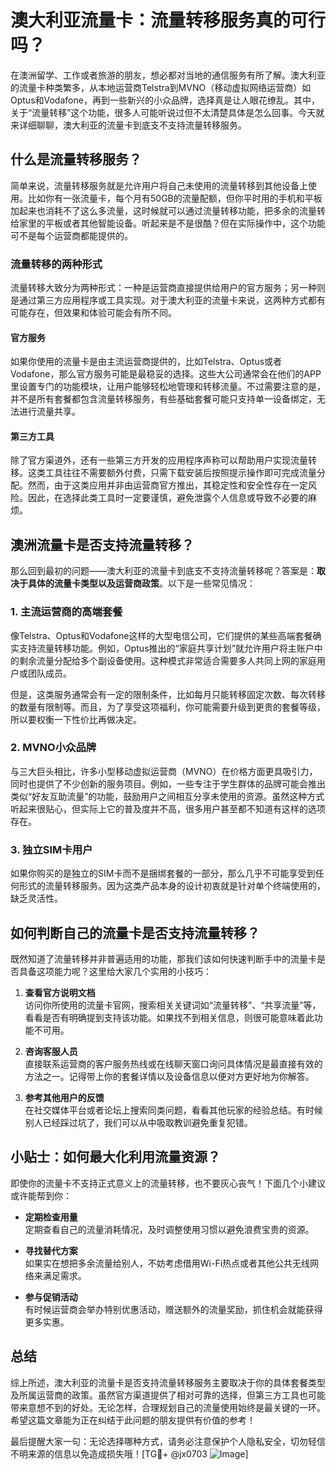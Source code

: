# 澳大利亚流量卡：流量转移服务真的可行吗？

在澳洲留学、工作或者旅游的朋友，想必都对当地的通信服务有所了解。澳大利亚的流量卡种类繁多，从本地运营商Telstra到MVNO（移动虚拟网络运营商）如Optus和Vodafone，再到一些新兴的小众品牌，选择真是让人眼花缭乱。其中，关于“流量转移”这个功能，很多人可能听说过但不太清楚具体是怎么回事。今天就来详细聊聊，澳大利亚的流量卡到底支不支持流量转移服务。

## 什么是流量转移服务？

简单来说，流量转移服务就是允许用户将自己未使用的流量转移到其他设备上使用。比如你有一张流量卡，每个月有50GB的流量配额，但你平时用的手机和平板加起来也消耗不了这么多流量，这时候就可以通过流量转移功能，把多余的流量转给家里的平板或者其他智能设备。听起来是不是很酷？但在实际操作中，这个功能可不是每个运营商都能提供的。

### 流量转移的两种形式

流量转移大致分为两种形式：一种是运营商直接提供给用户的官方服务；另一种则是通过第三方应用程序或工具实现。对于澳大利亚的流量卡来说，这两种方式都有可能存在，但效果和体验可能会有所不同。

#### 官方服务

如果你使用的流量卡是由主流运营商提供的，比如Telstra、Optus或者Vodafone，那么官方服务可能是最稳妥的选择。这些大公司通常会在他们的APP里设置专门的功能模块，让用户能够轻松地管理和转移流量。不过需要注意的是，并不是所有套餐都包含流量转移服务，有些基础套餐可能只支持单一设备绑定，无法进行流量共享。

#### 第三方工具

除了官方渠道外，还有一些第三方开发的应用程序声称可以帮助用户实现流量转移。这类工具往往不需要额外付费，只需下载安装后按照提示操作即可完成流量分配。然而，由于这类应用并非由运营商官方推出，其稳定性和安全性存在一定风险。因此，在选择此类工具时一定要谨慎，避免泄露个人信息或导致不必要的麻烦。

## 澳洲流量卡是否支持流量转移？

那么回到最初的问题——澳大利亚的流量卡到底支不支持流量转移呢？答案是：**取决于具体的流量卡类型以及运营商政策**。以下是一些常见情况：

### 1. 主流运营商的高端套餐

像Telstra、Optus和Vodafone这样的大型电信公司，它们提供的某些高端套餐确实支持流量转移功能。例如，Optus推出的“家庭共享计划”就允许用户将主账户中的剩余流量分配给多个副设备使用。这种模式非常适合需要多人共同上网的家庭用户或团队成员。

但是，这类服务通常会有一定的限制条件，比如每月只能转移固定次数、每次转移的数量有限制等。而且，为了享受这项福利，你可能需要升级到更贵的套餐等级，所以要权衡一下性价比再做决定。

### 2. MVNO小众品牌

与三大巨头相比，许多小型移动虚拟运营商（MVNO）在价格方面更具吸引力，同时也提供了不少创新的服务项目。例如，一些专注于学生群体的品牌可能会推出类似“好友互助流量”的功能，鼓励用户之间相互分享未使用的资源。虽然这种方式听起来很贴心，但实际上它的普及度并不高，很多用户甚至都不知道有这样的选项存在。

### 3. 独立SIM卡用户

如果你购买的是独立的SIM卡而不是捆绑套餐的一部分，那么几乎不可能享受到任何形式的流量转移服务。因为这类产品本身的设计初衷就是针对单个终端使用的，缺乏灵活性。

## 如何判断自己的流量卡是否支持流量转移？

既然知道了流量转移并非普遍适用的功能，那我们该如何快速判断手中的流量卡是否具备这项能力呢？这里给大家几个实用的小技巧：

1. **查看官方说明文档**  
   访问你所使用的流量卡官网，搜索相关关键词如“流量转移”、“共享流量”等，看看是否有明确提到支持该功能。如果找不到相关信息，则很可能意味着此功能不可用。

2. **咨询客服人员**  
   直接联系运营商的客户服务热线或在线聊天窗口询问具体情况是最直接有效的方法之一。记得带上你的套餐详情以及设备信息以便对方更好地为你解答。

3. **参考其他用户的反馈**  
   在社交媒体平台或者论坛上搜索同类问题，看看其他玩家的经验总结。有时候别人已经踩过坑了，我们可以从中吸取教训避免重复犯错。

## 小贴士：如何最大化利用流量资源？

即使你的流量卡不支持正式意义上的流量转移，也不要灰心丧气！下面几个小建议或许能帮到你：

- **定期检查用量**  
  定期查看自己的流量消耗情况，及时调整使用习惯以避免浪费宝贵的资源。
  
- **寻找替代方案**  
  如果实在想把多余流量给别人，不妨考虑借用Wi-Fi热点或者其他公共无线网络来满足需求。

- **参与促销活动**  
  有时候运营商会举办特别优惠活动，赠送额外的流量奖励，抓住机会就能获得更多实惠。

## 总结

综上所述，澳大利亚的流量卡是否支持流量转移服务主要取决于你的具体套餐类型及所属运营商的政策。虽然官方渠道提供了相对可靠的选择，但第三方工具也可能带来意想不到的好处。无论怎样，合理规划自己的流量使用始终是最关键的一环。希望这篇文章能为正在纠结于此问题的朋友提供有价值的参考！

最后提醒大家一句：无论选择哪种方式，请务必注意保护个人隐私安全，切勿轻信不明来源的信息以免造成损失哦！[TG💪+ @jx0703 ![Image](https://github.com/user-attachments/assets/dbca1d08-cadb-493c-b0ec-ad6f7a83f270)]